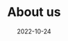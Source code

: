 ---
title: About us
date: 2022-10-24

type: landing

sections:
  - block: markdown
    content:
      title: >
        About us
      text: >
        O UAI Lab dedica-se à exploração e ao avanço de técnicas de ponta no domínio da inteligência artificial, aprendizado de máquina, ciência de dados analytics. O foco principal do laboratório reside em investigar tópicos relacionados ao uso de dados complexos (tabelas, texto, imagens, séries temporais, grafos, etc.) por técnicas de inteligência artificial, machine learning, ciência de dados e estatística.


        Nossa história de excelência e conquistas remonta ao grupo de pesquisa Smart Sense Lab, fundado em 2013 e o Laboratório of Statistical Learning fundado em 2020. Em junho de 2023, os professores dos dois laboratórios, Flavio Figueiredo, Renato Martins, Pedro Olmo e William Schwartz, deram origem ao UAI.
        Atualmente, o UAI conduz projetos de pesquisa, parcerias estratégicas de Pesquisa e Desenvolvimento (P&D) e treinamentos em colaboração com vários parceiros, como a Petrobras, Trixel, Localiza, C&A, Maxtrack, HP, Samsung, a Fundação de Amparo à Pesquisa do Estado de Minas Gerais (Fapemig), o Conselho Nacional de Desenvolvimento Científico e Tecnológico (CNPq), Coordenação de Aperfeiçoamento de Pessoal de Nível Superior (Capes), Usiminas e Samarco.

        ![Logo da Markdown](../../assets/media/DCC_view.png)

    image:
      filename: 'DCC_view.png'
  
    design:
      # Slide height is automatic unless you force a specific height (e.g. '400px')
      slide_height: ''
      is_fullscreen: true
      # Automatically transition through slides?
      loop: false
      # Duration of transition between slides (in ms)
      interval: 2000
---